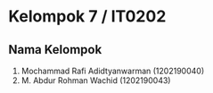 # Kelompok 7 / IT0202

## Nama Kelompok

1. Mochammad Rafi Adidtyanwarman (1202190040)
2. M. Abdur Rohman Wachid (1202190043)
